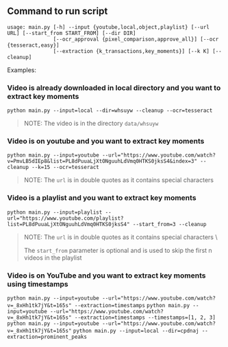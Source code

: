 ## Command to run script

```
usage: main.py [-h] --input {youtube,local,object,playlist} [--url URL] [--start_from START_FROM] [--dir DIR]
               [--ocr_approval {pixel_comparison,approve_all}] [--ocr {tesseract,easy}]
               [--extraction {k_transactions,key_moments}] [--k K] [--cleanup]
```

Examples:

### Video is already downloaded in local directory and you want to extract key moments

`python main.py --input=local --dir=whsuyw --cleanup --ocr=tesseract`

> NOTE: The video is in the directory `data/whsuyw`

### Video is on youtube and you want to extract key moments

`python main.py --input=youtube --url="https://www.youtube.com/watch?v=PmvLB5dIEp8&list=PL8dPuuaLjXtONguuhLdVmq0HTKS0jksS4&index=3" --cleanup --k=15 --ocr=tesseract`

> NOTE: The `url` is in double quotes as it contains special characters

### Video is a playlist and you want to extract key moments

`python main.py --input=playlist --url="https://www.youtube.com/playlist?list=PL8dPuuaLjXtONguuhLdVmq0HTKS0jksS4" --start_from=3 --cleanup`

> NOTE: The `url` is in double quotes as it contains special characters \
>
> The `start_from` parameter is optional and is used to skip the first n videos in the playlist


### Video is on YouTube and you want to extract key moments using timestamps

`python main.py --input=youtube --url="https://www.youtube.com/watch?v=_8xHh1tk7jY&t=165s" --extraction=timestamps`
`python main.py --input=youtube --url="https://www.youtube.com/watch?v=_8xHh1tk7jY&t=165s" --extraction=timestamps --timestamps=[1, 2, 3]`
`python main.py --input=youtube --url="https://www.youtube.com/watch?v=_8xHh1tk7jY&t=165s"`
`python main.py --input=local --dir=cpdnaj --extraction=prominent_peaks`


